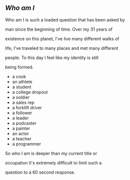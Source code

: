 
## _Who am I_

Who am I is such a loaded question that has been asked by

man since the beginning of time. Over my 31 years of

existence on this planet, I've live many different walks of

life, I've traveled to many places and met many different

people. To this day I feel like my identity is still

being formed.

* a cook
* an athlete
* a student
* a college dropout
* a soldier
* a sales rep
* a forklift driver
* a follower
* a leader
* a podcaster
* a painter
* an actor
* a teacher
* a programmer

So who I am is deeper than my current title or

occupation it's extremely difficult to limit such a 

question to a 60 second response.
